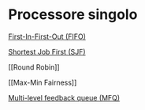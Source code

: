 # Processore singolo

[First-In-First-Out (FIFO)](Processore%20singolo%20c6f8a83ef3364c7e9a96c63db574ebfe/First-In-First-Out%20(FIFO)%20225eae1f95774e86b44941e2c34d6767.md)

[Shortest Job First (SJF)](Processore%20singolo%20c6f8a83ef3364c7e9a96c63db574ebfe/Shortest%20Job%20First%20(SJF)%20af2f70595327486caf0bdc69a8e79d5f.md)

[[Round Robin]]

[[Max-Min Fairness]]

[Multi-level feedback queue (MFQ)](Processore%20singolo%20c6f8a83ef3364c7e9a96c63db574ebfe/Multi-level%20feedback%20queue%20(MFQ)%20e1eeeb4672224abf8e432f78270c8d87.md)
